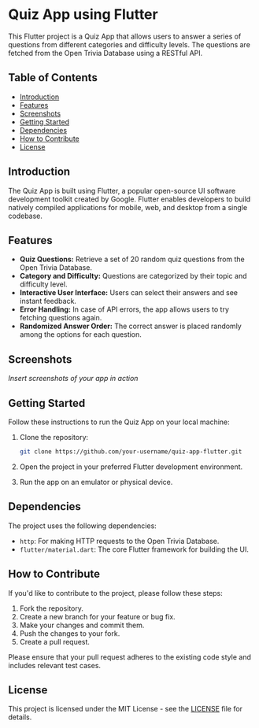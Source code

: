 # Quiz App using Flutter

This Flutter project is a Quiz App that allows users to answer a series of questions from different categories and difficulty levels. The questions are fetched from the Open Trivia Database using a RESTful API.

## Table of Contents
- [Introduction](#introduction)
- [Features](#features)
- [Screenshots](#screenshots)
- [Getting Started](#getting-started)
- [Dependencies](#dependencies)
- [How to Contribute](#how-to-contribute)
- [License](#license)

## Introduction

The Quiz App is built using Flutter, a popular open-source UI software development toolkit created by Google. Flutter enables developers to build natively compiled applications for mobile, web, and desktop from a single codebase.

## Features

- **Quiz Questions:** Retrieve a set of 20 random quiz questions from the Open Trivia Database.
- **Category and Difficulty:** Questions are categorized by their topic and difficulty level.
- **Interactive User Interface:** Users can select their answers and see instant feedback.
- **Error Handling:** In case of API errors, the app allows users to try fetching questions again.
- **Randomized Answer Order:** The correct answer is placed randomly among the options for each question.

## Screenshots

_Insert screenshots of your app in action_

## Getting Started

Follow these instructions to run the Quiz App on your local machine:

1. Clone the repository:

    ```bash
    git clone https://github.com/your-username/quiz-app-flutter.git
    ```

2. Open the project in your preferred Flutter development environment.

3. Run the app on an emulator or physical device.

## Dependencies

The project uses the following dependencies:

- `http`: For making HTTP requests to the Open Trivia Database.
- `flutter/material.dart`: The core Flutter framework for building the UI.

## How to Contribute

If you'd like to contribute to the project, please follow these steps:

1. Fork the repository.
2. Create a new branch for your feature or bug fix.
3. Make your changes and commit them.
4. Push the changes to your fork.
5. Create a pull request.

Please ensure that your pull request adheres to the existing code style and includes relevant test cases.

## License

This project is licensed under the MIT License - see the [LICENSE](LICENSE) file for details.
